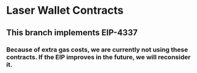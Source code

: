 # Laser Wallet Contracts

## This branch implements EIP-4337

### Because of extra gas costs, we are currently not using these contracts. If the EIP improves in the future, we will reconsider it.
